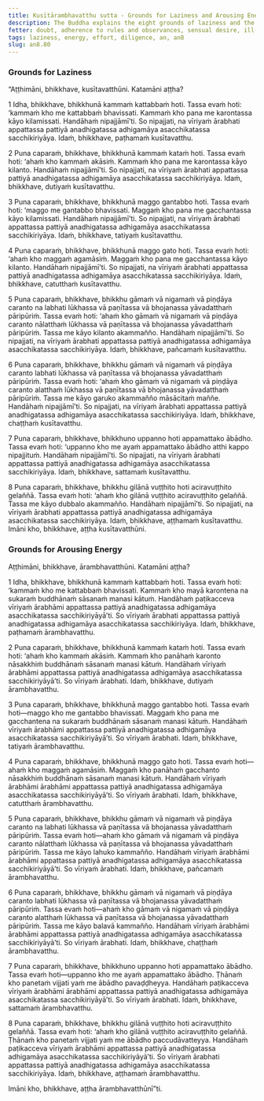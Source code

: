 ```yaml
---
title: Kusītārambhavatthu sutta - Grounds for Laziness and Arousing Energy
description: The Buddha explains the eight grounds of laziness and the eight grounds for arousing energy.
fetter: doubt, adherence to rules and observances, sensual desire, ill-will
tags: laziness, energy, effort, diligence, an, an8
slug: an8.80
---
```


### Grounds for Laziness

“Aṭṭhimāni, bhikkhave, kusītavatthūni. Katamāni aṭṭha?

1 Idha, bhikkhave, bhikkhunā kammaṁ kattabbaṁ hoti. Tassa evaṁ hoti: ‘kammaṁ kho me kattabbaṁ bhavissati. Kammaṁ kho pana me karontassa kāyo kilamissati. Handāhaṁ nipajjāmī’ti. So nipajjati, na vīriyaṁ ārabhati appattassa pattiyā anadhigatassa adhigamāya asacchikatassa sacchikiriyāya. Idaṁ, bhikkhave, paṭhamaṁ kusītavatthu.

2 Puna caparaṁ, bhikkhave, bhikkhunā kammaṁ kataṁ hoti. Tassa evaṁ hoti: ‘ahaṁ kho kammaṁ akāsiṁ. Kammaṁ kho pana me karontassa kāyo kilanto. Handāhaṁ nipajjāmī’ti. So nipajjati, na vīriyaṁ ārabhati appattassa pattiyā anadhigatassa adhigamāya asacchikatassa sacchikiriyāya. Idaṁ, bhikkhave, dutiyaṁ kusītavatthu.

3 Puna caparaṁ, bhikkhave, bhikkhunā maggo gantabbo hoti. Tassa evaṁ hoti: ‘maggo me gantabbo bhavissati. Maggaṁ kho pana me gacchantassa kāyo kilamissati. Handāhaṁ nipajjāmī’ti. So nipajjati, na vīriyaṁ ārabhati appattassa pattiyā anadhigatassa adhigamāya asacchikatassa sacchikiriyāya. Idaṁ, bhikkhave, tatiyaṁ kusītavatthu.

4 Puna caparaṁ, bhikkhave, bhikkhunā maggo gato hoti. Tassa evaṁ hoti: ‘ahaṁ kho maggaṁ agamāsiṁ. Maggaṁ kho pana me gacchantassa kāyo kilanto. Handāhaṁ nipajjāmī’ti. So nipajjati, na vīriyaṁ ārabhati appattassa pattiyā anadhigatassa adhigamāya asacchikatassa sacchikiriyāya. Idaṁ, bhikkhave, catutthaṁ kusītavatthu.

5 Puna caparaṁ, bhikkhave, bhikkhu gāmaṁ vā nigamaṁ vā piṇḍāya caranto na labhati lūkhassa vā paṇītassa vā bhojanassa yāvadatthaṁ pāripūriṁ. Tassa evaṁ hoti: ‘ahaṁ kho gāmaṁ vā nigamaṁ vā piṇḍāya caranto nālatthaṁ lūkhassa vā paṇītassa vā bhojanassa yāvadatthaṁ pāripūriṁ. Tassa me kāyo kilanto akammañño. Handāhaṁ nipajjāmī’ti. So nipajjati, na vīriyaṁ ārabhati appattassa pattiyā anadhigatassa adhigamāya asacchikatassa sacchikiriyāya. Idaṁ, bhikkhave, pañcamaṁ kusītavatthu.

6 Puna caparaṁ, bhikkhave, bhikkhu gāmaṁ vā nigamaṁ vā piṇḍāya caranto labhati lūkhassa vā paṇītassa vā bhojanassa yāvadatthaṁ pāripūriṁ. Tassa evaṁ hoti: ‘ahaṁ kho gāmaṁ vā nigamaṁ vā piṇḍāya caranto alatthaṁ lūkhassa vā paṇītassa vā bhojanassa yāvadatthaṁ pāripūriṁ. Tassa me kāyo garuko akammañño māsācitaṁ maññe. Handāhaṁ nipajjāmī’ti. So nipajjati, na vīriyaṁ ārabhati appattassa pattiyā anadhigatassa adhigamāya asacchikatassa sacchikiriyāya. Idaṁ, bhikkhave, chaṭṭhaṁ kusītavatthu.

7 Puna caparaṁ, bhikkhave, bhikkhuno uppanno hoti appamattako ābādho. Tassa evaṁ hoti: ‘uppanno kho me ayaṁ appamattako ābādho atthi kappo nipajjituṁ. Handāhaṁ nipajjāmī’ti. So nipajjati, na vīriyaṁ ārabhati appattassa pattiyā anadhigatassa adhigamāya asacchikatassa sacchikiriyāya. Idaṁ, bhikkhave, sattamaṁ kusītavatthu.

8 Puna caparaṁ, bhikkhave, bhikkhu gilānā vuṭṭhito hoti aciravuṭṭhito gelaññā. Tassa evaṁ hoti: ‘ahaṁ kho gilānā vuṭṭhito aciravuṭṭhito gelaññā. Tassa me kāyo dubbalo akammañño. Handāhaṁ nipajjāmī’ti. So nipajjati, na vīriyaṁ ārabhati appattassa pattiyā anadhigatassa adhigamāya asacchikatassa sacchikiriyāya. Idaṁ, bhikkhave, aṭṭhamaṁ kusītavatthu. Imāni kho, bhikkhave, aṭṭha kusītavatthūni.

### Grounds for Arousing Energy

Aṭṭhimāni, bhikkhave, ārambhavatthūni. Katamāni aṭṭha?

1 Idha, bhikkhave, bhikkhunā kammaṁ kattabbaṁ hoti. Tassa evaṁ hoti: ‘kammaṁ kho me kattabbaṁ bhavissati. Kammaṁ kho mayā karontena na sukaraṁ buddhānaṁ sāsanaṁ manasi kātuṁ. Handāhaṁ paṭikacceva vīriyaṁ ārabhāmi appattassa pattiyā anadhigatassa adhigamāya asacchikatassa sacchikiriyāyā’ti. So vīriyaṁ ārabhati appattassa pattiyā anadhigatassa adhigamāya asacchikatassa sacchikiriyāya. Idaṁ, bhikkhave, paṭhamaṁ ārambhavatthu.

2 Puna caparaṁ, bhikkhave, bhikkhunā kammaṁ kataṁ hoti. Tassa evaṁ hoti: ‘ahaṁ kho kammaṁ akāsiṁ. Kammaṁ kho panāhaṁ karonto nāsakkhiṁ buddhānaṁ sāsanaṁ manasi kātuṁ. Handāhaṁ vīriyaṁ ārabhāmi appattassa pattiyā anadhigatassa adhigamāya asacchikatassa sacchikiriyāyā’ti. So vīriyaṁ ārabhati. Idaṁ, bhikkhave, dutiyaṁ ārambhavatthu.

3 Puna caparaṁ, bhikkhave, bhikkhunā maggo gantabbo hoti. Tassa evaṁ hoti—maggo kho me gantabbo bhavissati. Maggaṁ kho pana me gacchantena na sukaraṁ buddhānaṁ sāsanaṁ manasi kātuṁ. Handāhaṁ vīriyaṁ ārabhāmi appattassa pattiyā anadhigatassa adhigamāya asacchikatassa sacchikiriyāyā’ti. So vīriyaṁ ārabhati. Idaṁ, bhikkhave, tatiyaṁ ārambhavatthu.

4 Puna caparaṁ, bhikkhave, bhikkhunā maggo gato hoti. Tassa evaṁ hoti—ahaṁ kho maggaṁ agamāsiṁ. Maggaṁ kho panāhaṁ gacchanto nāsakkhiṁ buddhānaṁ sāsanaṁ manasi kātuṁ. Handāhaṁ vīriyaṁ ārabhāmi ārabhāmi appattassa pattiyā anadhigatassa adhigamāya asacchikatassa sacchikiriyāyā’ti. So vīriyaṁ ārabhati. Idaṁ, bhikkhave, catutthaṁ ārambhavatthu.

5 Puna caparaṁ, bhikkhave, bhikkhu gāmaṁ vā nigamaṁ vā piṇḍāya caranto na labhati lūkhassa vā paṇītassa vā bhojanassa yāvadatthaṁ pāripūriṁ. Tassa evaṁ hoti—ahaṁ kho gāmaṁ vā nigamaṁ vā piṇḍāya caranto nālatthaṁ lūkhassa vā paṇītassa vā bhojanassa yāvadatthaṁ pāripūriṁ. Tassa me kāyo lahuko kammañño. Handāhaṁ vīriyaṁ ārabhāmi ārabhāmi appattassa pattiyā anadhigatassa adhigamāya asacchikatassa sacchikiriyāyā’ti. So vīriyaṁ ārabhati. Idaṁ, bhikkhave, pañcamaṁ ārambhavatthu.

6 Puna caparaṁ, bhikkhave, bhikkhu gāmaṁ vā nigamaṁ vā piṇḍāya caranto labhati lūkhassa vā paṇītassa vā bhojanassa yāvadatthaṁ pāripūriṁ. Tassa evaṁ hoti—ahaṁ kho gāmaṁ vā nigamaṁ vā piṇḍāya caranto alatthaṁ lūkhassa vā paṇītassa vā bhojanassa yāvadatthaṁ pāripūriṁ. Tassa me kāyo balavā kammañño. Handāhaṁ vīriyaṁ ārabhāmi ārabhāmi appattassa pattiyā anadhigatassa adhigamāya asacchikatassa sacchikiriyāyā’ti. So vīriyaṁ ārabhati. Idaṁ, bhikkhave, chaṭṭhaṁ ārambhavatthu.

7 Puna caparaṁ, bhikkhave, bhikkhuno uppanno hoti appamattako ābādho. Tassa evaṁ hoti—uppanno kho me ayaṁ appamattako ābādho. Ṭhānaṁ kho panetaṁ vijjati yaṁ me ābādho pavaḍḍheyya. Handāhaṁ paṭikacceva vīriyaṁ ārabhāmi ārabhāmi appattassa pattiyā anadhigatassa adhigamāya asacchikatassa sacchikiriyāyā’ti. So vīriyaṁ ārabhati. Idaṁ, bhikkhave, sattamaṁ ārambhavatthu.

8 Puna caparaṁ, bhikkhave, bhikkhu gilānā vuṭṭhito hoti aciravuṭṭhito gelaññā. Tassa evaṁ hoti: ‘ahaṁ kho gilānā vuṭṭhito aciravuṭṭhito gelaññā. Ṭhānaṁ kho panetaṁ vijjati yaṁ me ābādho paccudāvatteyya. Handāhaṁ paṭikacceva vīriyaṁ ārabhāmi appattassa pattiyā anadhigatassa adhigamāya asacchikatassa sacchikiriyāyā’ti. So vīriyaṁ ārabhati appattassa pattiyā anadhigatassa adhigamāya asacchikatassa sacchikiriyāya. Idaṁ, bhikkhave, aṭṭhamaṁ ārambhavatthu.

Imāni kho, bhikkhave, aṭṭha ārambhavatthūnī”ti.
